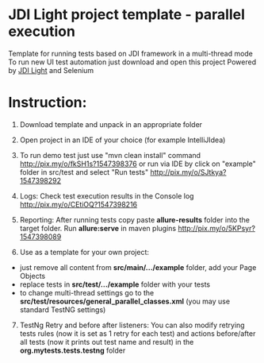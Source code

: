 # JDI Light project template - parallel execution
Template for running tests based on JDI framework in a multi-thread mode
To run new UI test automation just download and open this project
Powered by [JDI Light](https://github.com/jdi-testing/jdi-light) and Selenium

# Instruction:
1. Download template and unpack in an appropriate folder

2. Open project in an IDE of your choice (for example IntelliJIdea)

3. To run demo test just use "mvn clean install" command
http://pix.my/o/fkSH1s?1547398376
or run via IDE by click on "example" folder in src/test and select "Run tests"
http://pix.my/o/SJtkya?1547398292

4. Logs: Check test execution results in the Console log
http://pix.my/o/CEtiOQ?1547398216

5. Reporting: After running tests copy paste **allure-results** folder into the target folder. Run **allure:serve** in maven plugins
http://pix.my/o/5KPsyr?1547398089

6. Use as a template for your own project: 
* just remove all content from **src/main/.../example** folder, add your Page Objects
* replace tests in **src/test/.../example** folder with your tests
* to change multi-thread settings go to the **src/test/resources/general_parallel_classes.xml** (you may use standard TestNG settings)

7. TestNg Retry and before after listeners: You can also modify retrying tests rules (now it is set as 1 retry for each test) and actions before/after all tests (now it prints out test name and result) in the **org.mytests.tests.testng** folder
